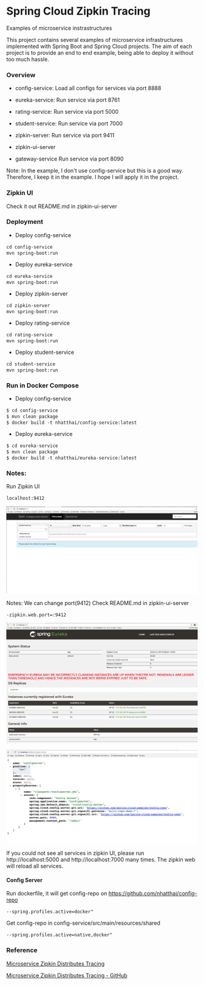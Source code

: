 # Spring Cloud Zipkin Tracing
Examples of microservice instrastructures

This project contains several examples of microservice infrastructures implemented with Spring Boot and Spring Cloud projects. The aim of each project is to provide an end to end example, being able to deploy it without too much hassle.

### Overview
+ config-service:
    Load all configs for services via port 8888

+ eureka-service:
    Run service via port 8761

+ rating-service:
    Run service via port 5000

+ student-service:
    Run service via port 7000

+ zipkin-server:
    Run service via port 9411

+ zipkin-ui-server

+ gateway-service
    Run service via port 8090

Note: In the example, I don't use config-service but this is a good way.
Therefore, I keep it in the example. I hope I will apply it in the project.

### Zipkin UI
Check it out README.md in zipkin-ui-server

### Deployment
+ Deploy config-service
```
cd config-service
mvn spring-boot:run
```

+ Deploy eureka-service
```
cd eureka-service
mvn spring-boot:run
```

+ Deploy zipkin-server
```
cd zipkin-server
mvn spring-boot:run
```

+ Deploy rating-service
```
cd rating-service
mvn spring-boot:run
```

+ Deploy student-service
```
cd student-service
mvn spring-boot:run
```

### Run in Docker Compose
+ Deploy config-service
```
$ cd config-service
$ mvn clean package
$ docker build -t nhatthai/config-service:latest
```

+ Deploy eureka-service
```
$ cd eureka-service
$ mvn clean package
$ docker build -t nhatthai/eureka-service:latest
```


### Notes:
Run Zipkin UI
```
localhost:9412
```
![Zipkin UI](https://github.com/nhatthai/spring-zipkin/blob/master/images/zipkin-ui.png "Zipkin UI")


Notes: We can change port(9412)
Check README.md in zipkin-ui-server
```
-zipkin.web.port=:9412
```

![Eureka](https://github.com/nhatthai/spring-zipkin/blob/master/images/eureka-service.png "Eureka")

![Config-Service](https://github.com/nhatthai/spring-zipkin/blob/master/images/config-service.png "Config Service")

If you could not see all services in zipkin UI, please run http://localhost:5000 and http://localhost:7000 many times.
The zipkin web will reload all services.


#### Config Server
Run dockerfile, it will get config-repo on https://github.com/nhatthai/config-repo
```
--spring.profiles.active=docker"
```

Get config-repo in config-service/src/main/resources/shared
```
--spring.profiles.active=native,docker"
```

### Reference
[Microservice Zipkin Distributes Tracing](http://www.josedab.com/2016/03/09/microservices-zipkin-distributed-tracing/)

[Microservice Zipkin Distributes Tracing - GitHub](https://github.com/josedab/spring-cloud-examples/tree/master/zipkin-distributed-tracing)
